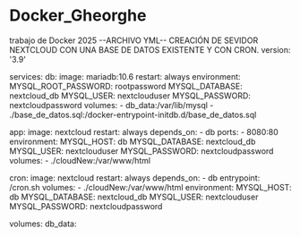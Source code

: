 # Docker_Gheorghe
trabajo de Docker 2025
--ARCHIVO YML--
CREACIÓN DE SEVIDOR NEXTCLOUD CON UNA BASE DE DATOS EXISTENTE Y CON CRON.
version: '3.9'

services:
  db:
    image: mariadb:10.6
    restart: always
    environment:
      MYSQL_ROOT_PASSWORD: rootpassword
      MYSQL_DATABASE: nextcloud_db
      MYSQL_USER: nextclouduser
      MYSQL_PASSWORD: nextcloudpassword
    volumes:
      - db_data:/var/lib/mysql
      - ./base_de_datos.sql:/docker-entrypoint-initdb.d/base_de_datos.sql

  app:
    image: nextcloud
    restart: always
    depends_on:
      - db
    ports:
      - 8080:80
    environment:
      MYSQL_HOST: db
      MYSQL_DATABASE: nextcloud_db
      MYSQL_USER: nextclouduser
      MYSQL_PASSWORD: nextcloudpassword
    volumes:
      - ./cloudNew:/var/www/html

  cron:
    image: nextcloud
    restart: always
    depends_on:
      - db
    entrypoint: /cron.sh
    volumes:
      - ./cloudNew:/var/www/html
    environment:
      MYSQL_HOST: db
      MYSQL_DATABASE: nextcloud_db
      MYSQL_USER: nextclouduser
      MYSQL_PASSWORD: nextcloudpassword

volumes:
  db_data:
